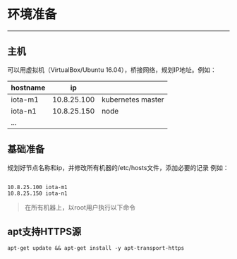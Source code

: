 # 环境准备
---
## 主机
可以用虚拟机（VirtualBox/Ubuntu 16.04），桥接网络，规划IP地址。例如：

|hostname|ip	|  |
| ------| ----- |---|
|iota-m1|10.8.25.100|kubernetes master|
|iota-n1|10.8.25.150|node|
| ... |    |   |

## 基础准备
规划好节点名称和ip，并修改所有机器的/etc/hosts文件，添加必要的记录
例如：

```

10.8.25.100 iota-m1
10.8.25.150 iota-n1

```
> 在所有机器上，以root用户执行以下命令

## apt支持HTTPS源

```
apt-get update && apt-get install -y apt-transport-https
```
